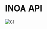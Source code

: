 # INOA API

[![CI](https://github.com/inoa-io/inoa-api/actions/workflows/ci.yaml/badge.svg)](https://github.com/inoa-io/inoa-api/actions/workflows/ci.yaml)
